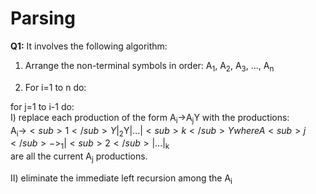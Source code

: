 # Parsing  
  
**Q1:** It involves the following algorithm:  
1. Arrange the non-terminal symbols in order: A<sub>1</sub>, A<sub>2</sub>, A<sub>3</sub>, ..., A<sub>n</sub>  

2. For i=1 to n do:  

for j=1 to i-1 do:  
I) replace each production of the form A<sub>i</sub>->A<sub>j</sub>Y with the productions:  
A<sub>i</sub>->$<sub>1</sub>Y|$<sub>2</sub>Y|...|$<sub>k</sub>Y  
where A<sub>j</sub>->$<sub>1</sub>|$<sub>2</sub>|...|$<sub>k</sub>  
are all the current A<sub>j</sub> productions.  

II) eliminate the immediate left recursion among the A<sub>i</sub>  